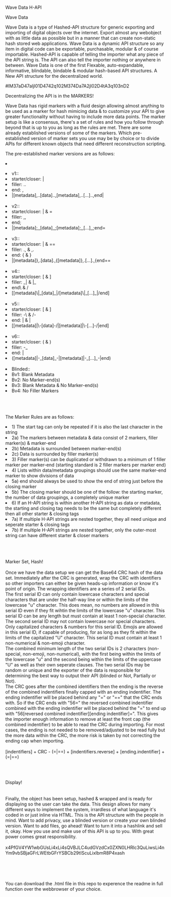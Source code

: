 Wave Data H-API


 Wave Data 


  Wave Data is a type of Hashed-API structure for generic exporting and importing of digital objects over the internet. Export almost any webobject with as little data as possible but in a manner that can create non-static hash stored web applications. Wave Data is a dynamic API structure so any item in digital code can be exportable, purchasable, modular & of course importable. Hashed-API is capable of telling the importer what any piece of the API string is. The API can also tell the importer nothing or anywhere in between. Wave Data is one of the first Flexable, auto-expandable, informative, blindable, bindable & modular hash-based API structures. A New API structure for the decentralized world.

#lM37aD47aljl01D4742q102M374Da7A2jl02D4tA3q103nD2


Decentralizing the API is in the MARKERS!

  Wave Data has rigid markers with a fluid design allowing almost anything to be used as a marker for hash mimicing data & to customize your API to give greater functionality without having to include more data points.
  The marker setup is like a consensus, there's a set of rules and how you follow through beyond that is up to you as long as the rules are met. There are some already established versions of some of the markers. Which pre-established version of marker sets you use may be by choice or to divide APIs for different known objects that need different reconstruction scripting.

  The pre-established marker versions are as follows:
</br><li>
<li>v1::</li>
<li>starter/closer: |</li>
<li>filler: ..</li>
<li>end: ,</li>
<li>|[metadata],..[data]..,[metadata],..[...]..,end|</li>
</br><li>v2::</li>
<li>starter/closer: | & =</li>
<li>filler: ,,</li>
<li>end;</li>
<li>|[metadata];,,[data],,;[metadata];,,[...],,;end=</li>
</br><li>v3::</li>
<li>starter/closer: | & ==</li>
<li>filler: ., & ,.</li>
<li>end: { & }</li>
<li>|[metadata]},.[data].,{[metadata]},.[...].,{end==</li>
</br><li>v4::</li>
<li>starter/closer: [ & ]</li>
<li>filler: _| & |_</li>
<li>end\ & /</li>
<li>[[metadata]\|_[data]_|/[metadata]\|_[...]_|/end]</li>
</br><li>v5::</li>
<li>starter/closer: [ & ]</li>
<li>filler: -\ & /-</li>
<li>end: | & |</li>
<li>[[metadata]|\-[data]-/|[metadata]|\-[...]-/|end]</li>
</br><li>v6::</li>
<li>starter/closer: ( & )</li>
<li>filler: -_</li>
<li>end: |</li>
<li>([metadata]|-_[data]_-|[metadata]|-_[...]_-|end)</li>
</br><li>Blinded::</li>
<li>Bv1: Blank Metadata</li>
<li>Bv2: No Marker-end(s)</li>
<li>Bv3: Blank Metadata & No Marker-end(s)</li>
<li>Bv4: No Filler Markers</li>
</br>
</br></br>

  The Marker Rules are as follows:</br>
<li>1) The start tag can only be repeated if it is also the last character in the string</li>
<li>2a) The markers between metadata & data consist of 2 markers, filler marker(s) & marker-end</li>
<li>2b) Metadata is surrounded between marker-end(s)</li>
<li>2c) Data is surrounded by filler marker(s)</li>
<li>3) Filler marker(s) can be duplicated or withdrawn to a minimum of 1 filler marker per marker-end (starting standard is 2 filler markers per marker end)</li>
<li>4) Lists within data/metadata groupings should use the same marker-end marker to show divisions of data</li>
<li>5a) end should always be used to show the end of string just before the closing marker</li>
<li>5b) The closing marker should be one of the follow: the starting marker, the number of data groupings, a completely unique marker</li>
<li>6) If an H-API string is within another H-API string as data or metadata, the starting and closing tag needs to be the same but completely different then all other starter & closing tags</li>
<li>7a) If multiple H-API strings are nested together, they all need unique and seperate starter & closing tags</li>
<li>7b) If multiple H-API strings are nested together, only the outer-most string can have different starter & closer markers</li>
</br></br></br>

Marker Set, Hash! 
</br></br>
  Once we have the data setup we can get the Base64 CRC hash of the data set. Immediately after the CRC is generated, wrap the CRC with identifiers so other importers can either be given heads-up information or know it's point of origin. The wrapping identifiers are a series of 2 serial IDs.</br>
  The first serial ID can only contain lowercase characters and special characters that are under the half-way line or within the limits of the lowercase "u" character. This does mean, no numbers are allowed in this serial ID even if they fit wihtin the limits of the lowercase "u" character. This serial ID can be any length but must contain at least 1 non-special character.</br>
  The second serial ID may not contain lowercase nor special characters. Only capitalized characters & numbers for this serial ID. Emojis are allowed in this serial ID, if capable of producing, for as long as they fit within the limits of the capitalized "U" character. This serial ID must contain at least 1 non-numerical & non-emoji character.</br>
  The combined minimum length of the two serial IDs is 2 characters (non-special, non-emoji, non-numerical), with the first being within the limits of the lowercase "u" and the second being within the limits of the uppercase "U" as well as their own seperate clauses. The two serial IDs may be random or unique and the exporter of the data is responsible for determining the best way to output their API (blinded or Not, Partially or Not).</br>
  The CRC goes after the combined identifiers then the ending is the reverse of the combined indentifiers finally capped with an ending indentifier. The ending indentifier will be placed behind any "=" or "==" that the CRC ends with. So if the CRC ends with "56=" the reversed combined indentifier combined with the ending indentifier will be placed behind the "=" to end up with "56[reversed combined indentifier][ending indentifier]=". This gives the importer enough information to remove at least the front cap (the combined indentifier) to be able to read the CRC during importing. For most cases, the ending is not needed to be removed/adjusted to be read fully but the more data within the CRC, the more risk is taken by not correcting the ending cap when importing.</br></br>
[indentifiers] + CRC - (=|==) + [indentifiers.reverse] + [ending.indentifier] + (=|==)</br>

</br></br>

Display!
</br></br></br>
  Finally, the object has been setup, hashed & wrapped and is ready for displaying so the user can take the data. This design allows for many different ways to implement the system, irrardless of what language it's coded in or just inline via HTML. This is the API structure with the people in mind. Want to add privacy, use a blinded version or create your own blinded version. Want to add files, go ahead! Want to turn it into a hashlink and sell it, okay. How you use and make use of this API is up to you. With great power comes great responsibility.
</br></br>
 x4PfGV4YW1wbGUsLi4xLi4sQVBJLC4udGVzdCx0ZXN0LHRlc3QuLiwsLi4nYm9vbSBjaGFrLWEtbGFrYSBCb29tIScuLixlbmR8P4xash 

</br></br></br>

You can download the .html file in this repo to experence the readme in full function over the webbrowser of your choice.

